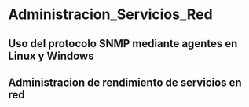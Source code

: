 # Administracion_Servicios_Red
## Uso del protocolo SNMP mediante agentes en Linux y Windows 
## Administracion de rendimiento de servicios en red
